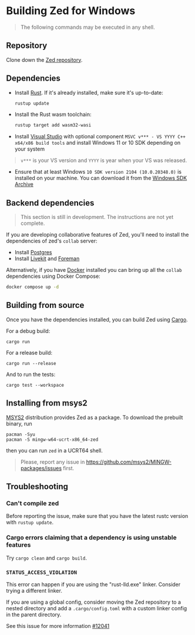# Building Zed for Windows

> The following commands may be executed in any shell.

## Repository

Clone down the [Zed repository](https://github.com/zed-industries/zed).

## Dependencies

- Install [Rust](https://www.rust-lang.org/tools/install). If it's already installed, make sure it's up-to-date:

  ```bash
  rustup update
  ```

- Install the Rust wasm toolchain:

  ```bash
  rustup target add wasm32-wasi
  ```

- Install [Visual Studio](https://visualstudio.microsoft.com/downloads/) with optional component `MSVC v*** - VS YYYY C++ x64/x86 build tools` and install Windows 11 or 10 SDK depending on your system
> `v***` is your VS version and `YYYY` is year when your VS was released.
- Ensure that at least Windows `10 SDK version 2104 (10.0.20348.0)` is installed on your machine. You can download it from the [Windows SDK Archive](https://developer.microsoft.com/windows/downloads/windows-sdk/)

## Backend dependencies

> This section is still in development. The instructions are not yet complete.

If you are developing collaborative features of Zed, you'll need to install the dependencies of zed's `collab` server:

- Install [Postgres](https://www.postgresql.org/download/windows/)
- Install [Livekit](https://github.com/livekit/livekit-cli) and [Foreman](https://theforeman.org/manuals/3.9/quickstart_guide.html)

Alternatively, if you have [Docker](https://www.docker.com/) installed you can bring up all the `collab` dependencies using Docker Compose:

```sh
docker compose up -d
```

## Building from source

Once you have the dependencies installed, you can build Zed using [Cargo](https://doc.rust-lang.org/cargo/).

For a debug build:

```
cargo run
```

For a release build:

```
cargo run --release
```

And to run the tests:

```
cargo test --workspace
```

## Installing from msys2

[MSYS2](https://msys2.org/) distribution provides Zed as a package. To download the prebuilt binary, run

```
pacman -Syu
pacman -S mingw-w64-ucrt-x86_64-zed
```

then you can run `zed` in a UCRT64 shell.

> Please, report any issue in https://github.com/msys2/MINGW-packages/issues first.

## Troubleshooting

### Can't compile zed

Before reporting the issue, make sure that you have the latest rustc version with `rustup update`.

### Cargo errors claiming that a dependency is using unstable features

Try `cargo clean` and `cargo build`.

### `STATUS_ACCESS_VIOLATION`

This error can happen if you are using the "rust-lld.exe" linker. Consider trying a different linker.

If you are using a global config, consider moving the Zed repository to a nested directory and add a `.cargo/config.toml` with a custom linker config in the parent directory.

See this issue for more information [#12041](https://github.com/zed-industries/zed/issues/12041)
